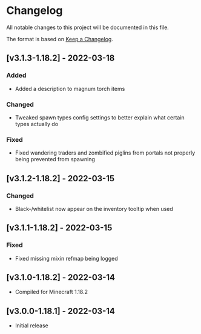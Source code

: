 # Changelog
All notable changes to this project will be documented in this file.

The format is based on [Keep a Changelog].

## [v3.1.3-1.18.2] - 2022-03-18
### Added
- Added a description to magnum torch items
### Changed
- Tweaked spawn types config settings to better explain what certain types actually do
### Fixed
- Fixed wandering traders and zombified piglins from portals not properly being prevented from spawning

## [v3.1.2-1.18.2] - 2022-03-15
### Changed
- Black-/whitelist now appear on the inventory tooltip when used

## [v3.1.1-1.18.2] - 2022-03-15
### Fixed
- Fixed missing mixin refmap being logged

## [v3.1.0-1.18.2] - 2022-03-14
- Compiled for Minecraft 1.18.2

## [v3.0.0-1.18.1] - 2022-03-14
- Initial release

[Keep a Changelog]: https://keepachangelog.com/en/1.0.0/
